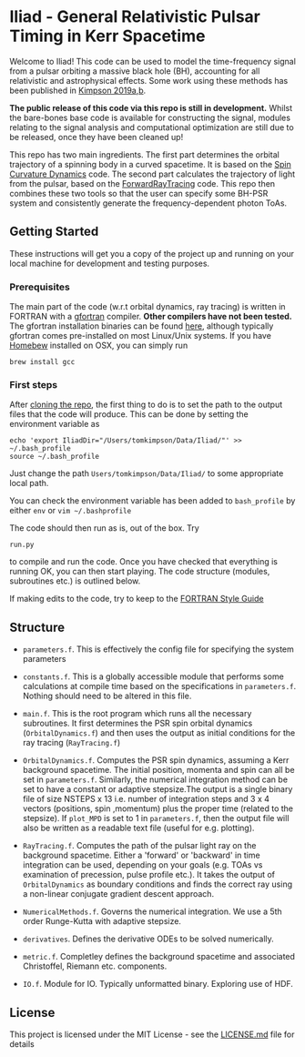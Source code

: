 # Iliad - General Relativistic Pulsar Timing in Kerr Spacetime

Welcome to Iliad! This code can be used to model the time-frequency signal from a pulsar orbiting a massive black hole (BH), accounting for all relativistic and astrophysical effects. Some work using these methods has been published in [Kimpson 2019a](https://ui.adsabs.harvard.edu/abs/2019MNRAS.484.2411K/abstract),[b](https://ui.adsabs.harvard.edu/abs/2019MNRAS.486..360K/abstract). 

**The public release of this code via this repo is still in development.** Whilst the bare-bones base code is available for constructing the signal, modules relating to the signal analysis and computational optimization are still due to be released, once they have been cleaned up!


This repo  has two main ingredients. The first part determines the orbital trajectory of a spinning body in a curved spacetime. It is based on the [Spin Curvature Dynamics](https://github.com/tomkimpson/SpinCurvatureDynamics) code. The second part calculates the trajectory of light from the pulsar, based on the [ForwardRayTracing](https://github.com/tomkimpson/ForwardRayTracing) code. This repo then combines these two tools so that the user can specify some BH-PSR system and consistently generate the frequency-dependent photon ToAs. 



## Getting Started
These instructions will get you a copy of the project up and running on your local machine for development and testing purposes. 

### Prerequisites

The main part of the code (w.r.t orbital dynamics, ray tracing) is written in FORTRAN with a [gfortran](https://gcc.gnu.org/wiki/GFortran) compiler. **Other compilers have not been tested.** The gfortran installation binaries can be found [here](https://gcc.gnu.org/wiki/GFortranBinariels), although typically gfortran comes pre-installed on most Linux/Unix systems. If you have [Homebew](https://brew.sh/) installed on OSX, you can simply run 


```
brew install gcc
```

### First steps
After [cloning the repo](https://help.github.com/en/articles/cloning-a-repository), the first thing to do is to set the path to the output files that the code will produce.
This can be done by setting the environment variable as

```
echo 'export IliadDir="/Users/tomkimpson/Data/Iliad/"' >> ~/.bash_profile
source ~/.bash_profile
```

Just change the path `Users/tomkimpson/Data/Iliad/` to some appropriate local path. 

You can check the environment variable has been added to `bash_profile` by either `env` or `vim ~/.bashprofile`


The code should then run as is, out of the box. Try

```
run.py
```
to compile and run the code. Once you have checked that everything is running OK, you can then start playing. The code structure (modules, subroutines etc.) is outlined below.


If making edits to the code, try to keep to the [FORTRAN Style Guide](https://www.fortran90.org/src/best-practices.html)


## Structure

* `parameters.f`. This is effectively the config file for specifying the system parameters

* `constants.f`. This is a globally accessible module that performs some calculations at compile time based on the specifications in `parameters.f`. Nothing should need to be altered in this file.

* `main.f`. This is the root program which runs all the necessary subroutines. It first determines the PSR spin orbital dynamics (`OrbitalDynamics.f`) and then uses the output as initial conditions for the ray tracing (`RayTracing.f`) 

* `OrbitalDynamics.f`. Computes the PSR spin dynamics, assuming a Kerr background spacetime. The initial position, momenta and spin can all be set in `parameters.f`. Similarly, the numerical integration method can be set to have a constant or adaptive stepsize.The output is a single binary file of size NSTEPS x 13 i.e. number of integration steps and 3 x 4 vectors (positions, spin ,momentum) plus the proper time (related to the stepsize). If `plot_MPD` is set to 1 in `parameters.f`, then the output file will also be written as a readable  text file (useful for e.g. plotting).

* `RayTracing.f`. Computes the path of the pulsar light ray on the background spacetime. Either a 'forward' or 'backward' in time integration can be used, depending on your goals (e.g. TOAs vs examination of precession, pulse profile etc.). It takes the output of `OrbitalDynamics` as boundary conditions and finds the correct ray using a non-linear conjugate gradient descent approach.

* `NumericalMethods.f`. Governs the numerical integration. We use a 5th order Runge-Kutta with adaptive stepsize.

* `derivatives`. Defines the derivative ODEs to be solved numerically.

* `metric.f`. Completley defines the background spacetime and associated Christoffel, Riemann etc. components.

* `IO.f`. Module for IO. Typically unformatted binary. Exploring use of HDF.
##


## License

This project is licensed under the MIT License - see the [LICENSE.md](LICENSE.md) file for details




